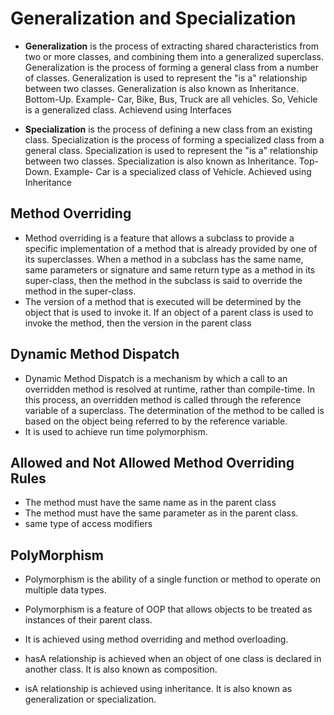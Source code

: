 # Generalization and Specialization

- **Generalization** is the process of extracting shared characteristics from two or more classes, and combining them into a generalized superclass. Generalization is the process of forming a general class from a number of classes. Generalization is used to represent the "is a" relationship between two classes. Generalization is also known as Inheritance.
Bottom-Up.
Example- Car, Bike, Bus, Truck are all vehicles. So, Vehicle is a generalized class.
Achievend using Interfaces


- **Specialization** is the process of defining a new class from an existing class. Specialization is the process of forming a specialized class from a general class. Specialization is used to represent the "is a" relationship between two classes. Specialization is also known as Inheritance.
Top-Down.
Example- Car is a specialized class of Vehicle.
Achieved using Inheritance

## Method Overriding
- Method overriding is a feature that allows a subclass to provide a specific implementation of a method that is already provided by one of its superclasses. When a method in a subclass has the same name, same parameters or signature and same return type as a method in its super-class, then the method in the subclass is said to override the method in the super-class.
- The version of a method that is executed will be determined by the object that is used to invoke it. If an object of a parent class is used to invoke the method, then the version in the parent class


## Dynamic Method Dispatch
- Dynamic Method Dispatch is a mechanism by which a call to an overridden method is resolved at runtime, rather than compile-time. In this process, an overridden method is called through the reference variable of a superclass. The determination of the method to be called is based on the object being referred to by the reference variable.
- It is used to achieve run time polymorphism.


## Allowed and Not Allowed Method Overriding Rules
- The method must have the same name as in the parent class
- The method must have the same parameter as in the parent class.
- same type of access modifiers

## PolyMorphism
- Polymorphism is the ability of a single function or method to operate on multiple data types.
- Polymorphism is a feature of OOP that allows objects to be treated as instances of their parent class.
- It is achieved using method overriding and method overloading.

- hasA relationship is achieved when an object of one class is declared in another class. It is also known as composition.
-  isA relationship is achieved using inheritance. It is also known as generalization or specialization.